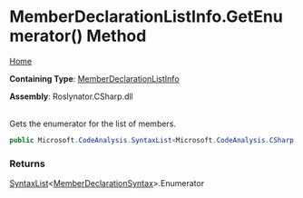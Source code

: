 # MemberDeclarationListInfo\.GetEnumerator\(\) Method

[Home](../../../../../README.md)

**Containing Type**: [MemberDeclarationListInfo](../README.md)

**Assembly**: Roslynator\.CSharp\.dll

\
Gets the enumerator for the list of members\.

```csharp
public Microsoft.CodeAnalysis.SyntaxList<Microsoft.CodeAnalysis.CSharp.Syntax.MemberDeclarationSyntax>.Enumerator GetEnumerator()
```

### Returns

[SyntaxList](https://docs.microsoft.com/en-us/dotnet/api/microsoft.codeanalysis.syntaxlist-1)\<[MemberDeclarationSyntax](https://docs.microsoft.com/en-us/dotnet/api/microsoft.codeanalysis.csharp.syntax.memberdeclarationsyntax)>\.Enumerator

